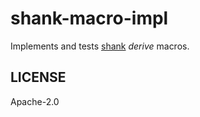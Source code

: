 # shank-macro-impl

Implements and tests [shank](https://github.com/metaplex-foundation/shank) _derive_ macros.

## LICENSE

Apache-2.0

